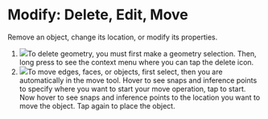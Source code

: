 # Modify: Delete, Edit, Move
Remove an object, change its location, or modify its properties.

1. ![](Images/GUID-4269CD12-E76F-4FB4-B300-C8E96A64C3B4-low.gif)To delete geometry, you must first make a geometry selection. Then, long press to see the context menu where you can tap the delete icon.
2. ![](Images/GUID-0111403A-8436-450E-B855-54439B293375-low.gif)To move edges, faces, or objects, first select, then you are automatically in the move tool. Hover to see snaps and inference points to specify where you want to start your move operation, tap to start. Now hover to see snaps and inference points to the location you want to move the object. Tap again to place the object.
